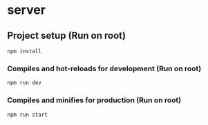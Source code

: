 # server

## Project setup (Run on root)
```
npm install
```

### Compiles and hot-reloads for development (Run on root)
```
npm run dev
```

### Compiles and minifies for production (Run on root)
```
npm run start
```